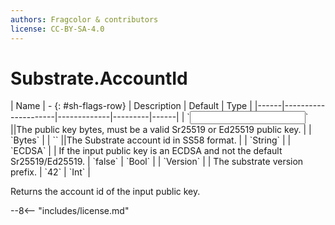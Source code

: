 ```yaml
---
authors: Fragcolor & contributors
license: CC-BY-SA-4.0
---
```



# Substrate.AccountId

<div class="sh-parameters" markdown="1">
| Name | - {: #sh-flags-row} | Description | Default | Type |
|------|---------------------|-------------|---------|------|
| `<input>` ||The public key bytes, must be a valid Sr25519 or Ed25519 public key. | | `Bytes` |
| `<output>` ||The Substrate account id in SS58 format. | | `String` |
| `ECDSA` |  | If the input public key is an ECDSA and not the default Sr25519/Ed25519. | `false` | `Bool` |
| `Version` |  | The substrate version prefix. | `42` | `Int` |

</div>

Returns the account id of the input public key.

--8<-- "includes/license.md"
